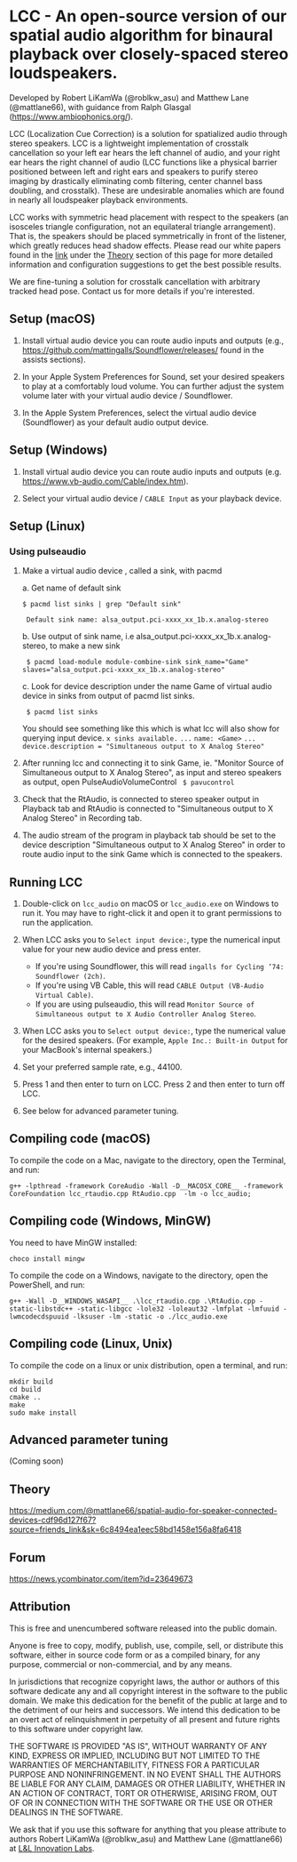 # LCC - An open-source version of our spatial audio algorithm for binaural playback over closely-spaced stereo loudspeakers.
Developed by Robert LiKamWa (@roblkw_asu) and Matthew Lane (@mattlane66), with guidance from Ralph Glasgal (https://www.ambiophonics.org/). 

LCC (Localization Cue Correction) is a solution for spatialized audio through stereo speakers.
LCC is a lightweight implementation of crosstalk cancellation so your left ear hears the left channel of audio, and your right ear hears the right channel of audio (LCC functions like a physical barrier positioned between left and right ears and speakers to purify stereo imaging by drastically eliminating comb filtering, center channel bass doubling, and crosstalk). These are undesirable anomalies which are found in nearly all loudspeaker playback environments.

LCC works with symmetric head placement with respect to the speakers (an isosceles triangle configuration, not an equilateral triangle arrangement). That is, the speakers should be placed symmetrically in front of the listener, which greatly reduces head shadow effects. 
Please read our white papers found in the [link](https://medium.com/@mattlane66/spatial-audio-for-speaker-connected-devices-cdf96d127f67) under the [Theory](https://github.com/MeteorStudioASU/lcc/blob/master/README.md#theory) section of this page for more detailed information and configuration suggestions to get the best possible results.

We are fine-tuning a solution for crosstalk cancellation with arbitrary tracked head pose. Contact us for more details if you're interested.


## Setup (macOS)

1. Install virtual audio device you can route audio inputs and outputs (e.g., https://github.com/mattingalls/Soundflower/releases/ found in the assists sections).

2. In your Apple System Preferences for Sound, set your desired speakers to play at a comfortably loud volume. You can further adjust the system volume later with your virtual audio device / Soundflower.

3. In the Apple System Preferences, select the virtual audio device (Soundflower) as your default audio output device. 

## Setup (Windows)

1. Install virtual audio device you can route audio inputs and outputs (e.g. https://www.vb-audio.com/Cable/index.htm).

2. Select your virtual audio device / `CABLE Input` as your playback device.

## Setup (Linux)


### Using pulseaudio


1. Make a virtual audio device , called a sink, with pacmd

	a. Get name of default sink
	
	` $ pacmd list sinks | grep "Default sink" `
	
	` Default sink name: alsa_output.pci-xxxx_xx_1b.x.analog-stereo` 
	       
	b. Use output of sink name, i.e alsa_output.pci-xxxx_xx_1b.x.analog-stereo, to make a new sink
	
	` $ pacmd load-module module-combine-sink sink_name="Game" slaves="alsa_output.pci-xxxx_xx_1b.x.analog-stereo"` 
	       
	c. Look for device description under the name Game of virtual audio device in sinks from output of pacmd list sinks. 
	
	` $ pacmd list sinks`
	
	You should see something like this which is what lcc will also show for querying input device.
	` x sinks available. ` 
	` ... `
	` name: <Game> `
	` ... `
	` device.description = "Simultaneous output to X Analog Stereo"` 
	   
	   
2. After running lcc and connecting it to sink Game, ie. "Monitor Source of Simultaneous output to X Analog Stereo", as input and stereo speakers as output, open PulseAudioVolumeControl
	   ` $ pavucontrol` 
	   
3. Check that the RtAudio, is connected to stereo speaker output in Playback tab and RtAudio is connected to "Simultaneous output to X Analog Stereo" in Recording tab.

4. The audio stream of the program in playback tab should be set to the device description "Simultaneous output to X Analog Stereo" in order to route audio input to the sink Game which is connected to the speakers.
 
## Running LCC

1. Double-click on `lcc_audio` on macOS or `lcc_audio.exe` on Windows to run it. You may have to right-click it and open it to grant permissions to run the application.

2. When LCC asks you to `Select input device:`, type the numerical input value for your new audio device and press enter.
    * If you're using Soundflower, this will read `ingalls for Cycling ’74: Soundflower (2ch)`.
    * If you're using VB Cable, this will read `CABLE Output (VB-Audio Virtual Cable)`.
    * If you are using pulseaudio, this will read `Monitor Source of Simultaneous output to X Audio Controller Analog Stereo`.

3. When LCC asks you to `Select output device:`, type the numerical value for the desired speakers. (For example, `Apple Inc.: Built-in Output` for your MacBook's internal speakers.)

4. Set your preferred sample rate, e.g., 44100.

5. Press 1 and then enter to turn on LCC. Press 2 and then enter to turn off LCC.

6. See below for advanced parameter tuning.

## Compiling code (macOS)
To compile the code on a Mac, navigate to the directory, open the Terminal, and run:
```
g++ -lpthread -framework CoreAudio -Wall -D__MACOSX_CORE__ -framework CoreFoundation lcc_rtaudio.cpp RtAudio.cpp  -lm -o lcc_audio;
```

## Compiling code (Windows, MinGW)
You need to have MinGW installed:
```
choco install mingw
```
To compile the code on a Windows, navigate to the directory, open the PowerShell, and run:
```
g++ -Wall -D__WINDOWS_WASAPI__ .\lcc_rtaudio.cpp .\RtAudio.cpp -static-libstdc++ -static-libgcc -lole32 -loleaut32 -lmfplat -lmfuuid -lwmcodecdspuuid -lksuser -lm -static -o ./lcc_audio.exe
```

## Compiling code (Linux, Unix)
To compile the code on a linux or unix distribution, open a terminal, and run:
```
mkdir build
cd build
cmake ..
make
sudo make install

```
## Advanced parameter tuning
(Coming soon)

## Theory
https://medium.com/@mattlane66/spatial-audio-for-speaker-connected-devices-cdf96d127f67?source=friends_link&sk=6c8494ea1eec58bd1458e156a8fa6418 

## Forum
https://news.ycombinator.com/item?id=23649673

## Attribution
This is free and unencumbered software released into the public domain.

Anyone is free to copy, modify, publish, use, compile, sell, or
distribute this software, either in source code form or as a compiled
binary, for any purpose, commercial or non-commercial, and by any
means.

In jurisdictions that recognize copyright laws, the author or authors
of this software dedicate any and all copyright interest in the
software to the public domain. We make this dedication for the benefit
of the public at large and to the detriment of our heirs and
successors. We intend this dedication to be an overt act of
relinquishment in perpetuity of all present and future rights to this
software under copyright law.

THE SOFTWARE IS PROVIDED "AS IS", WITHOUT WARRANTY OF ANY KIND,
EXPRESS OR IMPLIED, INCLUDING BUT NOT LIMITED TO THE WARRANTIES OF
MERCHANTABILITY, FITNESS FOR A PARTICULAR PURPOSE AND NONINFRINGEMENT.
IN NO EVENT SHALL THE AUTHORS BE LIABLE FOR ANY CLAIM, DAMAGES OR
OTHER LIABILITY, WHETHER IN AN ACTION OF CONTRACT, TORT OR OTHERWISE,
ARISING FROM, OUT OF OR IN CONNECTION WITH THE SOFTWARE OR THE USE OR
OTHER DEALINGS IN THE SOFTWARE.

We ask that if you use this software for anything that you please attribute to authors Robert LiKamWa (@roblkw_asu) and Matthew Lane (@mattlane66) at [L&L Innovation Labs](https://l2il.com). 
